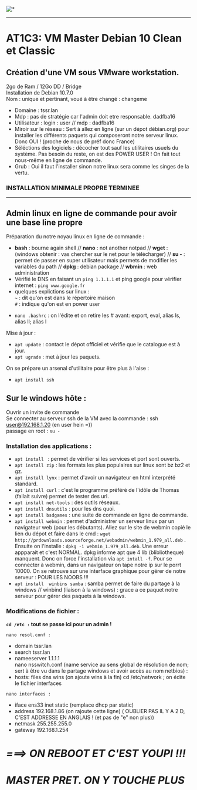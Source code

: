 ![*](https://www.recia.fr/wp-content/uploads/2015/06/debian-logo-horizontal.gif)
___
# AT1C3: VM Master Debian 10 Clean et Classic 

## **Création d'une VM sous VMware workstation.**

2go de Ram / 12Go DD / Bridge  
Installation de Debian 10.7.0  
Nom : unique et pertinant, voué à être changé : changeme  
- Domaine : tssr.lan  
- Mdp : pas de stratégie car l'admin doit etre responsable. dadfba16  
- Utilisateur : login : user // mdp : dadfba16  
- Miroir sur le réseau : Sert à allez en ligne (sur un dépot débian.org) pour installer les différents paquets qui composeront notre serveur linux. Donc  OUI !  (proche de nous de préf donc France)  
- Séléctions des logiciels : décocher tout sauf les utilitaires usuels du système. Pas besoin du reste, on est des POWER USER ! On fait tout nous-même en ligne de commande.
- Grub : Oui il faut l'installer sinon notre linux sera comme les singes de la vertu.   

### **INSTALLATION MINIMALE PROPRE TERMINEE**
---
## **Admin linux en ligne de commande pour avoir une base line propre**  

Préparation du notre noyau linux en ligne de commande :  
* **bash** : bourne again shell // **nano** : not another notpad // **wget** : (windows obtenir : vas chercher sur le net pour le télécharger) // **su -** : permet de passer en super utilisateur mais permets de modifier les variables du path // **dpkg** : debian package // **wbmin** : web administration
* Vérifié le DNS en faisant un `ping 1.1.1.1` et ping google pour vérifier internet : `ping www.google.fr`    
* quelques explictions sur linux :  
`~` : dit qu'on est dans le répertoire maison  
`#` : indique qu'on est en power user  
- `nano .bashrc` : on l'édite et on retire les # avant: export, eval, alias ls, alias ll; alias l  

Mise à jour :  
- `apt update` : contact le dépot officiel et vérifie que le catalogue est à jour.  
- `apt ugrade` : met à jour les paquets.  

On se prépare un arsenal d'utilitaire pour être plus à l'aise :  
- `apt install ssh`

## **Sur le windows hôte :**   
Ouvrir un invite de commande  
Se connecter au serveur ssh de la VM avec la commande : ssh user@192.168.1.20 (en user hein =))   
passage en root : `su -`  

### Installation des applications : 

* ```apt install ``` : permet de vérifier si les services et port sont ouverts.  
* ```apt install zip``` : les formats les plus populaires sur linux sont bz bz2 et gz.  
* ```apt install lynx``` : permet d'avoir un navigateur en html interprété standard.  
* ```apt install curl``` : c'est le programme préféré de l'idôle de Thomas (fallait suivre) permet de tester des url.  
* ```apt install net-tools``` : des outils réseaux.   
* ```apt install dnsutils``` : pour les dns quoi.   
* ```apt install bsdgames``` : une suite de commande en ligne de commande.  
* ```apt install webmin``` : permet d'administrer un serveur linux par un navigateur web (pour les débutants). Allez sur le site de webmin copié le lien du dépot et faire dans le cmd : `wget http://prdownloads.sourceforge.net/webadmin/webmin_1.979_all.deb` . Ensuite on l'installe : `dpkg -i webmin_1.979_all.deb`. Une erreur appparait et c'est NORMAL. dpkg informe apt que 4 lib (blibliotheque) manquent. Donc on force l'installation via ```apt intall -f```. Pour se connecter  à webmin, dans un navigateur on tape notre ip sur le porrt 10000. On se retrouve sur une interface graphique pour gérer de notre serveur : POUR LES NOOBS !!!  
* ```apt install  winbins samba``` : samba permet de faire du partage à la windows // winbind (liaison à la windows) : grace a ce paquet notre serveur pour gérer des paquets à la windows.

### Modifications de fichier :

**`cd /etc :` tout se passe ici pour un admin !** 

`nano resol.conf :`
- domain tssr.lan   
- search tssr.lan  
- nameeserver 1.1.1.1  
nano nsswitch.conf (name service au sens global de résolution de nom; sert à être vu dans le partage windows et avoir accès au nom netbios) :  
- hosts: files dns wins (on ajoute wins à la fin)
cd /etc/network ; on édite le fichier interfaces  

`nano interfaces :` 
- iface ens33 inet static (remplace dhcp par static)
- address 192.168.1.86 (on rajoute cette ligne) ( OUBLIER PAS IL Y A 2 D, C'EST ADDRESSE EN ANGLAIS ! (et pas de "e" non plus))
- netmask 255.255.255.0
- gateway 192.168.1.254


# **_===> ON REBOOT ET C'EST YOUPI !!!_**
# **_MASTER PRET. ON Y TOUCHE PLUS_**
